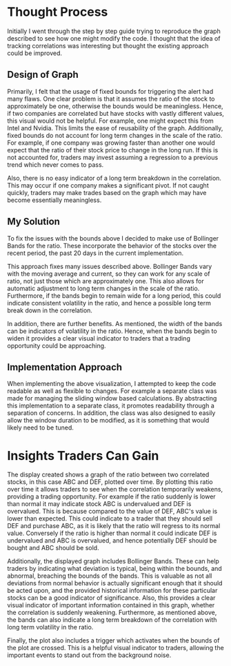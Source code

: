 # Thought Process
Initially I went through the step by step guide trying to reproduce the graph described to see how one might modify the code. I thought that the idea of tracking correlations was interesting but thought the existing approach could be improved. 

## Design of Graph
Primarily, I felt that the usage of fixed bounds for triggering the alert had many flaws.
One clear problem is that it assumes the ratio of the stock to approximately be one, otherwise the bounds would be meaningless. Hence, if two companies are correlated but have stocks with vastly different values, this visual would not be helpful. For example, one might expect this from Intel and Nvidia. This limits the ease of reusability of the graph. Additionally, fixed bounds do not account for long term changes in the scale of the ratio. For example, if one company was growing faster than another one would expect that the ratio of their stock price to change in the long run. If this is not accounted for, traders may invest assuming a regression to a previous trend which never comes to pass.

Also, there is no easy indicator of a long term breakdown in the correlation. This may occur if one company makes a significant pivot. If not caught quickly, traders may make trades based on the graph which may have become essentially meaningless.

## My Solution
To fix the issues with the bounds above I decided to make use of Bollinger Bands for the ratio.
These incorporate the behavior of the stocks over the recent period, the past 20 days in the current implementation. 

This approach fixes many issues described above. Bollinger Bands vary with the moving average and current, so they can work for any scale of ratio, not just those which are approximately one. This also allows for automatic adjustment to long term changes in the scale of the ratio. Furthermore, if the bands begin to remain wide for a long period, this could indicate consistent volatility in the ratio, and hence a possible long term break down in the correlation.

In addition, there are further benefits. As mentioned, the width of the bands can be indicators of volatility in the ratio. Hence, when the bands begin to widen it provides a clear visual indicator to traders that a trading opportunity could be approaching.

## Implementation Approach
When implementing the above visualization, I attempted to keep the code readable as well as flexible to changes. For example a separate class was made for managing the sliding window based calculations. By abstracting this implementation to a separate class, it promotes readability through a separation of concerns. In addition, the class was also designed to easily allow the window duration to be modified, as it is something that would likely need to be tuned.



# Insights Traders Can Gain
The display created shows a graph of the ratio between two correlated stocks, in this case ABC and DEF, plotted over time. By plotting this ratio over time it allows traders to see when the correlation temporarily weakens, providing a trading opportunity. For example if the ratio suddenly is lower than normal it may indicate stock ABC is undervalued and DEF is overvalued. This is because compared to the value of DEF, ABC's value is lower than expected. This could indicate to a trader that they should sell DEF and purchase ABC, as it is likely that the ratio will regress to its normal value. Conversely if the ratio is higher than normal it could indicate DEF is undervalued and ABC is overvalued, and hence potentially DEF should be bought and ABC should be sold.

Additionally, the displayed graph includes Bollinger Bands. These can help traders by indicating what deviation is typical, being within the bounds, and abnormal, breaching the bounds of the bands. This is valuable as not all deviations from normal behavior is actually significant enough that it should be acted upon, and the provided historical information for these particular stocks can be a good indicator of significance. Also, this provides a clear visual indicator of important information contained in this graph, whether the correlation is suddenly weakening.
Furthermore, as mentioned above, the bands can also indicate a long term breakdown of the correlation with long term volatility in the ratio.

Finally, the plot also includes a trigger which activates when the bounds of the plot are crossed. This is a helpful visual indicator to traders, allowing the important events to stand out from the background noise.
